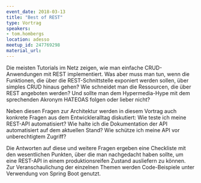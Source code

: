 ```yaml
---
event_date: 2018-03-13
title: "Best of REST"
type: Vortrag
speakers:
- tom.hombergs
location: adesso
meetup_id: 247769298
material_url:
---
```

Die meisten Tutorials im Netz zeigen, wie man einfache CRUD-Anwendungen mit REST implementiert. Was aber muss man tun, wenn die Funktionen, die über die REST-Schnittstelle exponiert werden sollen, über simples CRUD hinaus gehen? Wie schneidet man die Ressourcen, die über REST angeboten werden? Und sollte man dem Hypermedia-Hype mit dem sprechenden Akronym HATEOAS folgen oder lieber nicht?

Neben diesen Fragen zur Architektur werden in diesem Vortrag auch konkrete Fragen aus dem Entwickleralltag diskutiert: Wie teste ich meine REST-API automatisiert? Wie halte ich die Dokumentation der API automatisiert auf dem aktuellen Stand? Wie schütze ich meine API vor unberechtigtem Zugriff?

Die Antworten auf diese und weitere Fragen ergeben eine Checkliste mit den wesentlichen Punkten, über die man nachgedacht haben sollte, um eine REST-API in einem produktionsreifen Zustand ausliefern zu können. Zur Veranschaulichung der einzelnen Themen werden Code-Beispiele unter Verwendung von Spring Boot genutzt.
